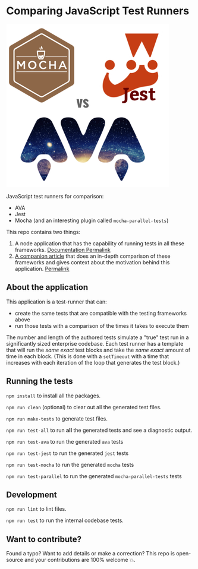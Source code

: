 # Comparing JavaScript Test Runners

![comparing-javascript-test-runners.png](../images/comparing-javascript-test-runners.png)

JavaScript test runners for comparison:

- AVA
- Jest
- Mocha (and an interesting plugin called `mocha-parallel-tests`)

This repo contains two things:

1. A node application that has the capability of running tests in all these frameworks. [Documentation Permalink](https://github.com/scraggo/comparing-javascript-test-runners/blob/master/docs/test-runner.md)
2. [A companion article](https://github.com/scraggo/comparing-javascript-test-runners/blob/master/README.md) that does an in-depth comparison of these frameworks and gives context about the motivation behind this application. [Permalink](https://github.com/scraggo/comparing-javascript-test-runners/blob/master/README.md)

## About the application

This application is a test-runner that can:

- create the same tests that are compatible with the testing frameworks above
- run those tests with a comparison of the times it takes to execute them

The number and length of the authored tests simulate a "true" test run in a significantly sized enterprise codebase. Each test runner has a template that will run the _same exact_ test blocks and take the _same exact_ amount of time in each block. (This is done with a `setTimeout` with a time that increases with each iteration of the loop that generates the test block.)

## Running the tests

`npm install` to install all the packages.

`npm run clean` (optional) to clear out all the generated test files.

`npm run make-tests` to generate test files.

`npm run test-all` to run **all** the generated tests and see a diagnostic output.

`npm run test-ava` to run the generated `ava` tests

`npm run test-jest` to run the generated `jest` tests

`npm run test-mocha` to run the generated `mocha` tests

`npm run test-parallel` to run the generated `mocha-parallel-tests` tests

## Development

`npm run lint` to lint files.

`npm run test` to run the internal codebase tests.

## Want to contribute?

Found a typo? Want to add details or make a correction? This repo is open-source and your contributions are 100% welcome 💥.
